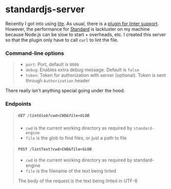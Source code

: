 # standardjs-server

 Recently I got into using [lite](https://github.com/rxi/lite).
 As usual, there is a [plugin for linter support](https://github.com/drmargarido/linters).
 However, the performance for [Standard](https://standardjs.com) is lackluster on my machine
 because Node.js can be slow to start + overheads, etc.
 I created this server so that the plugin only have to call `curl` to lint the file.


### Command-line options
> - `port`: Port, default is `8080`
> - `debug`: Enables extra debug message. Default is `false`
> - `token`: Token for authorization with server (optional). Token is sent through `Authorization` header

There really isn't anything special going under the hood.

### Endpoints
> ##### `GET /lintGlob?cwd=CWD&file=GLOB`
>
> - `cwd` is the current working directory as required by `standard-engine`
> - `file` is the glob to find files, or just a path to file

> #### `POST /lintText?cwd=CWD&file=GLOB`
>
> - `cwd` is the current working directory as required by standard-engine
> - `file` is the filename of the text being linted
>
> The body of the request is the text being linted in UTF-8

